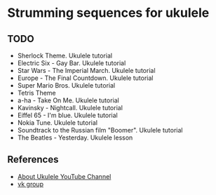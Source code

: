 # Strumming sequences for ukulele

## TODO

- Sherlock Theme. Ukulele tutorial  
- Electric Six - Gay Bar. Ukulele tutorial
- Star Wars - The Imperial March. Ukulele tutorial
- Europe - The Final Countdown. Ukulele tutorial
- Super Mario Bros. Ukulele tutorial
- Tetris Theme
- a-ha - Take On Me. Ukulele tutorial
- Kavinsky - Nightcall. Ukulele tutorial
- Eiffel 65 - I'm blue. Ukulele tutorial
- Nokia Tune. Ukulele tutorial  
- Soundtrack to the Russian film "Boomer". Ukulele tutorial
- The Beatles - Yesterday. Ukulele lesson

## References

- [About Ukulele YouTube Channel](https://www.youtube.com/channel/UCo3eGtq44aBcTTsQPIfPiGQ)
- [vk group](https://vk.com/aboutukulele)